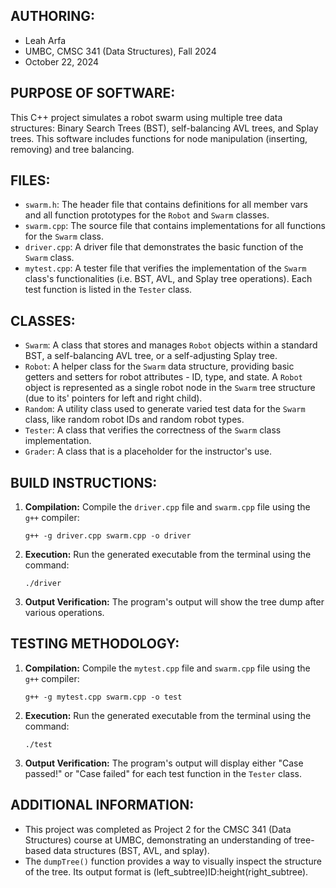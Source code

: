 ## AUTHORING: 
* Leah Arfa
* UMBC, CMSC 341 (Data Structures), Fall 2024
* October 22, 2024

## PURPOSE OF SOFTWARE: 
This C++ project simulates a robot swarm using multiple tree data structures: Binary Search Trees (BST), self-balancing AVL trees, and Splay trees. This software includes functions for node manipulation (inserting, removing) and tree balancing.

## FILES: 
* ```swarm.h```: The header file that contains definitions for all member vars and all function prototypes for the ```Robot``` and ```Swarm``` classes.
* ```swarm.cpp```: The source file that contains implementations for all functions for the ```Swarm``` class.
* ```driver.cpp```: A driver file that demonstrates the basic function of the ```Swarm``` class.
* ```mytest.cpp```: A tester file that verifies the implementation of the ```Swarm``` class's functionalities (i.e. BST, AVL, and Splay tree operations). Each test function is listed in the ```Tester``` class.

## CLASSES: 
* ```Swarm```: A class that stores and manages ```Robot``` objects within a standard BST, a self-balancing AVL tree, or a self-adjusting Splay tree.
* ```Robot```: A helper class for the ```Swarm``` data structure, providing basic getters and setters for robot attributes - ID, type, and state. A ```Robot``` object is represented as a single robot node in the ```Swarm``` tree structure (due to its' pointers for left and right child). 
* ```Random```: A utility class used to generate varied test data for the ```Swarm``` class, like random robot IDs and random robot types.
* ```Tester```: A class that verifies the correctness of the ```Swarm``` class implementation.
* ```Grader```: A class that is a placeholder for the instructor's use.

## BUILD INSTRUCTIONS: 
1.  **Compilation:** Compile the ```driver.cpp``` file and ```swarm.cpp``` file using the ```g++``` compiler:
    ```
    g++ -g driver.cpp swarm.cpp -o driver
    ```
2.  **Execution:** Run the generated executable from the terminal using the command:
    ```
    ./driver
    ```
3. **Output Verification:** The program's output will show the tree dump after various operations.

## TESTING METHODOLOGY: 
1.  **Compilation:** Compile the ```mytest.cpp``` file and ```swarm.cpp``` file using the ```g++``` compiler:
    ```
    g++ -g mytest.cpp swarm.cpp -o test
    ```
2.  **Execution:** Run the generated executable from the terminal using the command:
    ```
    ./test
    ```
3. **Output Verification:** The program's output will display either "Case passed!" or "Case failed" for each test function in the ```Tester``` class.

## ADDITIONAL INFORMATION:
* This project was completed as Project 2 for the CMSC 341 (Data Structures) course at UMBC, demonstrating an understanding of tree-based data structures (BST, AVL, and splay).
* The ```dumpTree()``` function provides a way to visually inspect the structure of the tree. Its output format is (left_subtree)ID:height(right_subtree).



